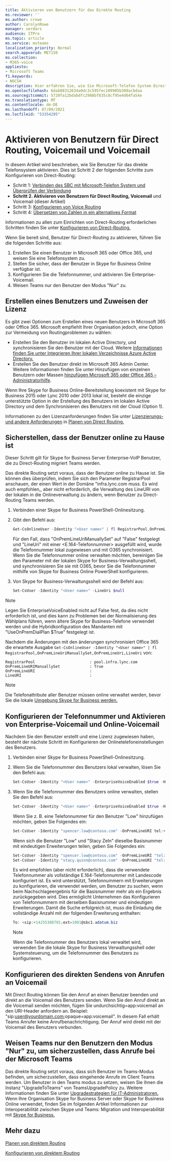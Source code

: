 ```yaml
---
title: Aktivieren von Benutzern für das Direkte Routing
ms.reviewer: ''
ms.author: crowe
author: CarolynRowe
manager: serdars
audience: ITPro
ms.topic: article
ms.service: msteams
localization_priority: Normal
search.appverid: MET150
ms.collection:
- M365-voice
appliesto:
- Microsoft Teams
f1.keywords:
- NOCSH
description: Hier erfahren Sie, wie Sie Microsoft-Telefon System Direct Routing aktivieren.
ms.openlocfilehash: 6dab88312634a0dc3c595fec109905b308acbdaa
ms.sourcegitcommit: 5720fa12bdabdfc2988bf835c8cf95e4d64fa54e
ms.translationtype: MT
ms.contentlocale: de-DE
ms.lasthandoff: 07/09/2021
ms.locfileid: "53354295"
---
```

# <a name="enable-users-for-direct-routing-voice-and-voicemail"></a>Aktivieren von Benutzern für Direct Routing, Voicemail und Voicemail

In diesem Artikel wird beschrieben, wie Sie Benutzer für das direkte Telefonsystem aktivieren.  Dies ist Schritt 2 der folgenden Schritte zum Konfigurieren von Direct-Routing:

- Schritt 1: [Verbinden des SBC mit Microsoft-Telefon System und Überprüfen der Verbindung](direct-routing-connect-the-sbc.md) 
- **Schritt 2. Aktivieren von Benutzern für Direct Routing, Voicemail**   und Voicemail (dieser Artikel)
- Schritt 3: [Konfigurieren von Voice Routing](direct-routing-voice-routing.md)
- Schritt 4: [Übersetzen von Zahlen in ein alternatives Format](direct-routing-translate-numbers.md) 


Informationen zu allen zum Einrichten von Direct-Routing erforderlichen Schritten finden Sie unter [Konfigurieren von Direct-Routing.](direct-routing-configure.md)

Wenn Sie bereit sind, Benutzer für Direct-Routing zu aktivieren, führen Sie die folgenden Schritte aus: 

1. Erstellen Sie einen Benutzer in Microsoft 365 oder Office 365, und weisen Sie eine Telefonsystem zu. 
2. Stellen Sie sicher, dass der Benutzer in Skype for Business Online verfügbar ist. 
3. Konfigurieren Sie die Telefonnummer, und aktivieren Sie Enterprise-Voicemail. 
4. Weisen Teams nur den Benutzer den Modus "Nur" zu.

## <a name="create-a-user-and-assign-the-license"></a>Erstellen eines Benutzers und Zuweisen der Lizenz

Es gibt zwei Optionen zum Erstellen eines neuen Benutzers in Microsoft 365 oder Office 365. Microsoft empfiehlt Ihrer Organisation jedoch, eine Option zur Vermeidung von Routingproblemen zu wählen: 

- Erstellen Sie den Benutzer im lokalen Active Directory, und synchronisieren Sie den Benutzer mit der Cloud. Weitere [Informationen finden Sie unter Integrieren Ihrer lokalen Verzeichnisse Azure Active Directory.](/azure/active-directory/connect/active-directory-aadconnect)
- Erstellen Sie den Benutzer direkt im Microsoft 365 Admin Center. Weitere Informationen finden Sie unter Hinzufügen von einzelnen Benutzern oder Massen [hinzufügen Microsoft 365 oder Office 365 – Administratorhilfe](https://support.office.com/article/Add-users-individually-or-in-bulk-to-Office-365-Admin-Help-1970f7d6-03b5-442f-b385-5880b9c256ec). 

Wenn Ihre Skype for Business Online-Bereitstellung koexistent mit Skype for Business 2015 oder Lync 2010 oder 2013 lokal ist, besteht die einzige unterstützte Option in der Erstellung des Benutzers im lokalen Active Directory und dem Synchronisieren des Benutzers mit der Cloud (Option 1). 

Informationen zu den Lizenzanforderungen finden Sie unter [Lizenzierungs- und andere Anforderungen](direct-routing-plan.md#licensing-and-other-requirements) in [Planen von Direct Routing.](direct-routing-plan.md)

## <a name="ensure-that-the-user-is-homed-online"></a>Sicherstellen, dass der Benutzer online zu Hause ist 

Dieser Schritt gilt für Skype for Business Server Enterprise-VoIP Benutzer, die zu Direct-Routing migriert Teams werden.

Das direkte Routing setzt voraus, dass der Benutzer online zu Hause ist. Sie können dies überprüfen, indem Sie sich den Parameter RegistrarPool anschauen, der einen Wert in der Domäne "infra.lync.com muss. Es wird auch empfohlen,, aber nicht erforderlich, die Verwaltung des LineURI von der lokalen in die Onlineverwaltung zu ändern, wenn Benutzer zu Direct-Routing Teams werden. 

1. Verbinden einer Skype for Business PowerShell-Onlinesitzung.

2. Gibt den Befehl aus: 

    ```PowerShell
    Get-CsOnlineUser -Identity "<User name>" | fl RegistrarPool,OnPremLineUriManuallySet,OnPremLineUri,LineUri
    ``` 
    Für den Fall, dass "OnPremLineUriManuallySet" auf "False" festgelegt und "LineUri" mit einer <E.164-Telefonnummer> ausgefüllt wird, wurde die Telefonnummer lokal zugewiesen und mit O365 synchronisiert. Wenn Sie die Telefonnummer online verwalten möchten, bereinigen Sie den Parameter mit der lokalen Skype for Business-Verwaltungsshell, und synchronisieren Sie sie mit O365, bevor Sie die Telefonnummer mithilfe von Skype for Business Online PowerShell konfigurieren. 

1. Von Skype for Business-Verwaltungsshell wird der Befehl aus: 

   ```PowerShell
   Set-CsUser -Identity "<User name>" -LineUri $null
    ``` 
 > [!NOTE]
 > Legen Sie EnterpriseVoiceEnabled nicht auf False fest, da dies nicht erforderlich ist, und dies kann zu Problemen bei der Normalisierung des Wählplans führen, wenn ältere Skype for Business-Telefone verwendet werden und die Hybridkonfiguration des Mandanten mit "UseOnPremDialPlan $True" festgelegt ist. 
    
   Nachdem die Änderungen mit den änderungen synchronisiert Office 365 die erwartete Ausgabe `Get-CsOnlineUser -Identity "<User name>" | fl RegistrarPool,OnPremLineUriManuallySet,OnPremLineUri,LineUri` von:

   ```console
   RegistrarPool                        : pool.infra.lync.com
   OnPremLineURIManuallySet             : True
   OnPremLineURI                        : 
   LineURI                              : 
   ```
 > [!NOTE]
 > Die Telefonattribute aller Benutzer müssen online verwaltet werden, bevor Sie die lokale [Umgebung Skype for Business werden.](/skypeforbusiness/hybrid/decommission-on-prem-overview) 

## <a name="configure-the-phone-number-and-enable-enterprise-voice-and-voicemail-online"></a>Konfigurieren der Telefonnummer und Aktivieren von Enterprise-Voicemail und Online-Voicemail 

Nachdem Sie den Benutzer erstellt und eine Lizenz zugewiesen haben, besteht der nächste Schritt im Konfigurieren der Onlinetelefoneinstellungen des Benutzers. 

 
1. Verbinden einer Skype for Business PowerShell-Onlinesitzung. 

2. Wenn Sie die Telefonnummer des Benutzers lokal verwalten, lösen Sie den Befehl aus: 

    ```PowerShell
    Set-CsUser -Identity "<User name>" -EnterpriseVoiceEnabled $true -HostedVoiceMail $true
    ```
3. Wenn Sie die Telefonnummer des Benutzers online verwalten, stellen Sie den Befehl aus: 
 
    ```PowerShell
    Set-CsUser -Identity "<User name>" -EnterpriseVoiceEnabled $true -HostedVoiceMail $true -OnPremLineURI tel:<phone number>
    ```
    
    Wenn Sie z. B. eine Telefonnummer für den Benutzer "Low" hinzufügen möchten, geben Sie Folgendes ein: 

    ```PowerShell
    Set-CsUser -Identity "spencer.low@contoso.com" -OnPremLineURI tel:+14255388797 -EnterpriseVoiceEnabled $true -HostedVoiceMail $true
    ```
    Wenn sich die Benutzer "Low" und "Stacy Zeln" dieselbe Basisnummer mit eindeutigen Erweiterungen teilen, geben Sie Folgendes ein:
    
    ```PowerShell
    Set-CsUser -Identity "spencer.low@contoso.com" -OnPremLineURI "tel:+14255388701;ext=1001" -EnterpriseVoiceEnabled $true -HostedVoiceMail $true
    Set-CsUser -Identity "stacy.quinn@contoso.com" -OnPremLineURI "tel:+14255388701;ext=1002" -EnterpriseVoiceEnabled $true -HostedVoiceMail $true
    ```

    Es wird empfohlen (aber nicht erforderlich), dass die verwendete Telefonnummer als vollständige E.164-Telefonnummer mit Landescode konfiguriert ist. Es wird unterstützt, Telefonnummern mit Erweiterungen zu konfigurieren, die verwendet werden, um Benutzer zu suchen, wenn beim Nachschlageergebnis für die Basisnummer mehr als ein Ergebnis zurückgegeben wird. Dies ermöglicht Unternehmen das Konfigurieren von Telefonnummern mit derselben Basisnummer und eindeutigen Erweiterungen. Damit die Suche erfolgreich ist, muss die Einladung die vollständige Anzahl mit der folgenden Erweiterung enthalten:
    ```PowerShell
    To: <sip:+14255388701;ext=1001@sbc1.adatum.biz
    ```
    
    > [!NOTE]
    > Wenn die Telefonnummer des Benutzers lokal verwaltet wird, verwenden Sie die lokale Skype for Business Verwaltungsshell oder Systemsteuerung, um die Telefonnummer des Benutzers zu konfigurieren. 


## <a name="configure-sending-calls-directly-to-voicemail"></a>Konfigurieren des direkten Sendens von Anrufen an Voicemail

Mit Direct Routing können Sie den Anruf an einen Benutzer beenden und direkt an die Voicemail des Benutzers senden. Wenn Sie den Anruf direkt an die Voicemail senden möchten, fügen Sie undurchsichtig=app:voicemail an den URI-Header anfordern an. Beispiel: "sip:user@yourdomain.com;opaque=app:voicemail". In diesem Fall erhält Teams Anrufer keine Anrufbenachrichtigung. Der Anruf wird direkt mit der Voicemail des Benutzers verbunden.

## <a name="assign-teams-only-mode-to-users-to-ensure-calls-land-in-microsoft-teams"></a>Weisen Teams nur den Benutzern den Modus "Nur" zu, um sicherzustellen, dass Anrufe bei der Microsoft Teams

Das direkte Routing setzt voraus, dass sich Benutzer im Teams-Modus befinden, um sicherzustellen, dass eingehende Anrufe im Client Teams werden. Um Benutzer in den Teams modus zu setzen, weisen Sie ihnen die Instanz "UpgradeToTeams" von TeamsUpgradePolicy zu. Weitere Informationen finden Sie unter [Upgradestrategien für IT-Administratoren.](upgrade-to-teams-on-prem-implement.md) Wenn Ihre Organisation Skype for Business Server oder Skype for Business Online verwendet, finden Sie im folgenden Artikel Informationen zur Interoperabilität zwischen Skype und Teams: Migration und Interoperabilität mit [Skype for Business.](migration-interop-guidance-for-teams-with-skype.md)

## <a name="see-also"></a>Mehr dazu

[Planen von direktem Routing](direct-routing-plan.md)

[Konfigurieren von direktem Routing](direct-routing-configure.md)
